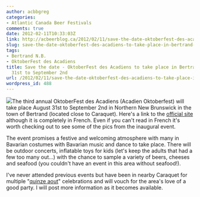 ```yaml
---
author: acbbgreg
categories:
- Atlantic Canada Beer Festivals
comments: true
date: 2012-02-11T10:33:03Z
link: http://acbeerblog.ca/2012/02/11/save-the-date-oktoberfest-des-acadiens-to-take-place-in-bertrand-n-b-august-31st-to-september-2nd/
slug: save-the-date-oktoberfest-des-acadiens-to-take-place-in-bertrand-n-b-august-31st-to-september-2nd
tags:
- Bertrand N.B.
- OktoberFest des Acadiens
title: Save the date - OktoberFest des Acadiens to take place in Bertrand, N.B. August
  31st to September 2nd
url: /2012/02/11/save-the-date-oktoberfest-des-acadiens-to-take-place-in-bertrand-n-b-august-31st-to-september-2nd/
wordpress_id: 488
---
```


[![](http://acbeerblog.ca/wp-content/uploads/2012/02/oktoberfest-des-acadiens1.jpg)](http://acbeerblog.ca/wp-content/uploads/2012/02/oktoberfest-des-acadiens1.jpg)The third annual OktoberFest des Acadiens (Acadien Oktoberfest) will take place August 31st to September 2nd in Northern New Brunswick in the town of Bertrand (located close to Caraquet).  Here's a link to the [official site](http://www.oktoberfestdesacadiens.com/index.htm) although it is completely in French.  Even if you can't read in French it's worth checking out to see some of the pics from the inaugural event.

The event promises a festive and welcoming atmosphere with many in Bavarian costumes with Bavarian music and dance to take place.  There will be outdoor concerts, inflatable toys for kids (let's keep the adults that had a few too many out...) with the chance to sample a variety of beers, cheeses and seafood (you couldn't have an event in this area without seafood!).

I've never attended previous events but have been in nearby Caraquet for multiple "[quinze aout](http://en.wikipedia.org/wiki/National_Acadian_Day)" celebrations and will vouch for the area's love of a good party.  I will post more information as it becomes available.
